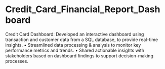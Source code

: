 # Credit_Card_Financial_Report_Dashboard
Credit Card Dashboard:  Developed an interactive dashboard using transaction and customer data from a SQL database, to provide real-time insights. • Streamlined data processing &amp; analysis to monitor key performance metrics and trends. • Shared actionable insights with stakeholders based on dashboard findings to support decision-making processes.
